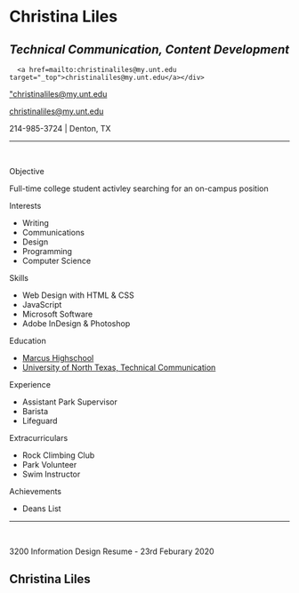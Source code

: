 <html lang="en">
<head>
    <meta charset="UTF-8">
    <meta name="viewport" content="width=device-width, initial-scale=1.0">
    <link href="style.css" rel="stylesheet">
</head>
<body>
        <div id="header"></div>
        <div class="left"></div>
        <div class="stuff">
  <br><br>

  <h1>Christina Liles</h1>
  <h2><i>Technical Communication, Content Development</i></h2>

  <div class="info_1">
      <div class ="email_1">
          
      <a href=mailto:christinaliles@my.unt.edu target="_top">christinaliles@my.unt.edu</a></div>
      
<a href="mailto:partner@test.mail?subject=I want to cook you dinner&cc=cc@test.mail,mutualfriend@test.mail&bcc=secretfriend@test.mail&body=It will be a spicy nam dtok muu salad.">"christinaliles@my.unt.edu</a>

<a href="mailto:christinaliles@my.unt.edu">christinaliles@my.unt.edu</a>
    
 <p>214-985-3724 | Denton, TX</p>
</div>
  <hr />
  <br>

  <p class="head">Objective</p>
  <div class="objective_1">
    <p>Full-time college student activley searching for an on-campus position </p>
  </div>

  <p class="head">Interests</p>
  <div class="list_1">
    <ul>
      <li>Writing</li>
      <li>Communications</li>
      <li>Design</li>
      <li>Programming</li>
      <li>Computer Science</li>
    </ul>
  </div>

  <p class="head">Skills</p>
  <div class="list_2">
    <ul>
      <li>Web Design with HTML & CSS</li>
      <li>JavaScript</li>
      <li>Microsoft Software</li>
      <li>Adobe InDesign & Photoshop</li>
    </ul>
  </div>

  <p class="head">Education</p>
  <div class="list_3">
    <ul>
      <a href="https://www.lisd.net/mhs">
        <li>Marcus Highschool</li>
      </a>
      <!--Link-->
      <a href="https://techcomm.unt.edu/">
        <li>University of North Texas, Technical Communication</li>
      </a>
    </ul>
  </div>

  <p class="head">Experience</p>
  <div class="list_4">
    <ul>
      <li>Assistant Park Supervisor</li>
      <li>Barista</li>
      <li>Lifeguard</li>
    </ul>
  </div>

  <p class="head">Extracurriculars</p>
  <div class="list_5">
    <ul>
      <li>Rock Climbing Club</li>
      <li>Park Volunteer</li>
      <li>Swim Instructor</li>
    </ul>
  </div>

  <p class="head">Achievements</p>
  <div class="list_6">
    <ul>
      <li>Deans List</li>
    </ul>
  </div>

  <hr />
  <br>

  <span class="nowrap">3200 Information Design Resume -</span>
  <span class="nowrap">23rd Feburary 2020</span>

<div class="footer">
  <h2 id="name">Christina Liles</h2>
</div>
